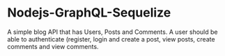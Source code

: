 # Nodejs-GraphQL-Sequelize
 A simple blog API that has Users, Posts and Comments. A user should be able to authenticate (register, login and create a post, view posts, create comments and view comments.
